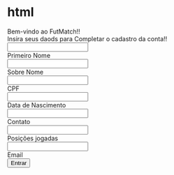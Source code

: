 # html
<!DOCTYPE html>
<html lang="pt-br">

<head>
  <meta charset="UTF-8">
  <meta http-equiv="X-UA-Compatible" content="IE=edge">
  <meta name="viewport" content="width=device-width, initial-scale=1.0">
  <link rel="stylesheet" href="style.css">
  <title>FutMatch </title>
</head>

<body>

</body>

</html>
<div class="form">
  <div class="title">Bem-vindo ao FutMatch!!</div>
  <div class="subtitle">Insira seus daods para Completar o cadastro da conta!!</div>

  <div class="input-container ic1">
    <input placeholder="" type="text" class="input" id="firstname">
    <div class="cut"></div>
    <label class="iLabel" for="firstname">Primeiro Nome</label>
  </div>

  <div class="input-container ic2">
    <input placeholder="" type="text" class="input" id="lastname">
    <div class="cut"></div>
    <label class="iLabel" for="lastname">Sobre Nome</label>
  </div>
  <div class="input-container ic1">
    <input placeholder="" type="text" class="input" id="CPF">
    <div class="cut"></div>
    <label class="iLabel" for="CPF">CPF</label>
  </div>
  <div class="input-container ic1">
    <input placeholder="" type="text" class="input" id="data_de_nascimento">
    <div class="cut"></div>
    <label class="iLabel" for="Data_de_nascimento">Data de Nascimento</label>
  </div>
  <div class="input-container ic1">
    <input placeholder="" type="text" class="input" id="contato">
    <div class="cut"></div>
    <label class="iLabel" for="contato">Contato</label>
  </div>
  <div class="input-container ic1">
    <input placeholder="" type="text" class="input" id="posições">
    <div class="cut"></div>
    <label class="iLabel" for="posições">Posições jogadas</label>
  </div>

  <div class="input-container ic2">
    <input placeholder="" type="text" class="input" id="email">
    <div class="cut cut-short"></div>
    <label class="iLabel" for="email">Email</label>
  </div>
  <button class="submit" type="text">
    <a href="COLOCAR LINK DO SITE"></a>Entrar</button>
</div>
